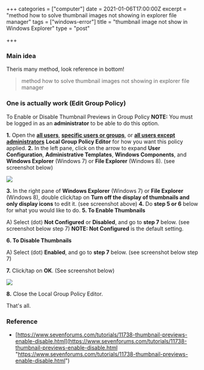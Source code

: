 +++
categories = ["computer"]
date = 2021-01-06T17:00:00Z
excerpt = "method how to solve thumbnail images not showing in explorer file manager"
tags = ["windows-error"]
title = "thumbnail image not show in Windows Explorer"
type = "post"

+++
### Main idea

Theris many method, look reference in bottom!

> method how to solve thumbnail images not showing in explorer file manager

### One is actually work (Edit Group Policy)

To Enable or Disable Thumbnail Previews in Group Policy **NOTE:** You must be logged in as an **administrator** to be able to do this option.

**1.** Open the [**all users**](https://www.sevenforums.com/tutorials/3652-local-group-policy-editor-open.html), [**specific users or groups**](https://www.sevenforums.com/tutorials/151415-group-policy-apply-specific-user-group.html), or [**all users except administrators**](https://www.sevenforums.com/tutorials/101869-local-group-policies-apply-all-users-except-administrators.html) **Local Group Policy Editor** for how you want this policy applied. **2.** In the left pane, click on the arrow to expand **User Configuration**, **Administrative Templates**, **Windows Components**, and **Windows Explorer** (Windows 7) or **File Explorer** (Windows 8). (see screenshot below)

![](https://res.cloudinary.com/bimagv/image/upload/v1611208052/2021-01/123/v1611570084/2021-01/123/Group_Policy_da6vx5.jpg)

**3.** In the right pane of **Windows Explorer** (Windows 7) or **File Explorer** (Windows 8), double click/tap on **Turn off the display of thumbnails and only display icons** to edit it. (see screenshot above) **4.** Do **step 5 or 6** below for what you would like to do. **5. To Enable Thumbnails**

A) Select (dot) **Not Configured** or **Disabled**, and go to **step 7** below. (see screenshot below step 7) **NOTE: Not Configured** is the default setting.

**6. To Disable Thumbnails**

A) Select (dot) **Enabled**, and go to **step 7** below. (see screenshot below step 7)

**7.** Click/tap on **OK**. (See screenshot below)

![](https://res.cloudinary.com/bimagv/image/upload/v1611208052/2021-01/123/v1611570074/2021-01/123/Poperties_w1vwm3.jpg)

**8.** Close the Local Group Policy Editor.

That's all.

### Reference

* [https://www.sevenforums.com/tutorials/11738-thumbnail-previews-enable-disable.html](https://www.sevenforums.com/tutorials/11738-thumbnail-previews-enable-disable.html "https://www.sevenforums.com/tutorials/11738-thumbnail-previews-enable-disable.html")